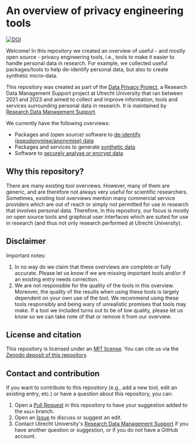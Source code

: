 # An overview of privacy engineering tools
[![DOI](https://zenodo.org/badge/561298915.svg)](https://zenodo.org/badge/latestdoi/561298915)

Welcome! In this repository we created an overview of useful - and mostly open source - privacy engineering tools, i.e., tools to make it easier to handle personal data in research. For example, we collected useful packages/tools to help de-identify personal data, but also to create synthetic micro-data. 

This repository was created as part of the <a href="https://utrechtuniversity.github.io/dataprivacyproject" target="_blank">Data Privacy Project</a>, a Research Data Management Support project at Utrecht University that ran between 2021 and 2023 and aimed to collect and improve information, tools and services surrounding personal data in research. It is  maintained by [Research Data Management Support](https://uu.nl/rdm). 

We currently have the following overviews:

- Packages and (open source) software to [de-identify (pseudonymise/anonymise) data](deidentification)
- Packages and services to generate [synthetic data](synthetic-data)
- Software to [securely analyse or encrypt data](secure-computing)

## Why this repository?

There are many existing tool overviews. However, many of them are generic, and are therefore not always very useful for scientific researchers. Sometimes, existing tool overviews mention many commercial service providers which are out of reach or simply not permitted for use in research that involves personal data. Therefore, in this repository, our focus is mostly on open source tools and graphical user interfaces which are suited for use in research (and thus not only research performed at Utrecht University).

## Disclaimer

Important notes:

1. In no way do we claim that these overviews are complete or fully accurate. Please let us know if we are missing important tools and/or if an existing entry needs correction.
2. We are not responsible for the quality of the tools in this overview. Moreover, the quality of the results when using these tools is largely dependent on your own use of the tool. We recommend using these tools responsibly and being wary of unrealistic promises that tools may make. If a tool we included turns out to be of low quality, please let us know so we can take note of that or remove it from our overview. 

## License and citation

This repository is licensed under an [MIT license](/LICENSE.md). You can cite us via the [Zenodo deposit of this repository](https://doi.org/10.5281/zenodo.7950409).

## Contact and contribution

If you want to contribute to this repository (e.g., add a new tool, edit an existing entry, etc.) or have a question about this repository, you can:
1. Open a [Pull Request](https://github.com/UtrechtUniversity/privacy-engineering-tools/pulls) in this repository to have your suggestion added to the `main` branch.
2. Open an [Issue](https://github.com/UtrechtUniversity/privacy-engineering-tools/issues/new) to discuss or suggest an edit.
3. Contact Utrecht University's [Research Data Management Support](https://www.uu.nl/en/research/research-data-management/contact-us) if you have another question or suggestion, or if you do not have a GitHub account.

